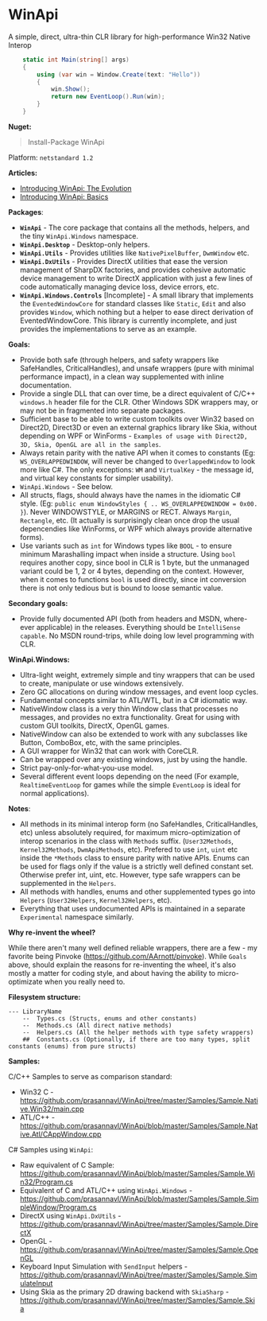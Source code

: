 ﻿# WinApi

A simple, direct, ultra-thin CLR library for high-performance Win32 Native Interop

```c#
    static int Main(string[] args)
    {
        using (var win = Window.Create(text: "Hello"))
        {
            win.Show();
            return new EventLoop().Run(win);
        }
    }
```

**Nuget:**
> Install-Package WinApi

Platform: `netstandard 1.2`

**Articles:**
- <a href="https://www.prasannavl.com/2016/09/introducing-winapi-the-evolution/">Introducing WinApi: The Evolution</a>
- <a href="https://www.prasannavl.com/2016/09/introducing-winapi-basics/">Introducing WinApi: Basics</a>

**Packages**:
- **`WinApi`** - The core package that contains all the methods, helpers, and the tiny `WinApi.Windows` namespace.
- **`WinApi.Desktop`** - Desktop-only helpers.
- **`WinApi.Utils`** - Provides utilities like `NativePixelBuffer`, `DwmWindow` etc.
- **`WinApi.DxUtils`** - Provides DirectX utilities that ease the version management of SharpDX factories, and provides cohesive automatic device management to write DirectX application with just a few lines of code automatically managing device loss, device errors, etc.
- **`WinApi.Windows.Controls`** [Incomplete] - A small library that implements the `EventedWindowCore` for standard classes like `Static`, `Edit` and also provides `Window`, which nothing but a helper to ease direct derivation of EventedWindowCore. This library is currently incomplete, and just provides the implementations to serve as an example.

**Goals:**

- Provide both safe (through helpers, and safety wrappers like SafeHandles, CriticalHandles), and unsafe wrappers (pure with minimal performance impact), in a clean way supplemented with inline documentation.
- Provide a single DLL that can over time, be a direct equivalent of C/C++ `windows.h` header file for the CLR. Other Windows SDK wrappers may, or may not be in fragmented into separate packages.
- Sufficient base to be able to write custom toolkits over Win32 based on Direct2D, Direct3D or even an external graphics library like Skia, without depending on WPF or WinForms - `Examples of usage with Direct2D, 3D, Skia, OpenGL are all in the samples`.
- Always retain parity with the native API when it comes to constants (Eg: `WS_OVERLAPPEDWINDOW`, will never be changed to `OverlappedWindow` to look more like C#. The only exceptions: `WM` and `VirtualKey` - the message id, and virtual key constants for simpler usability).
- `WinApi.Windows` - See below.
- All structs, flags, should always have the names in the idiomatic C# style. (Eg: `public enum WindowStyles { .. WS_OVERLAPPEDWINDOW = 0x00.  }`). Never WINDOWSTYLE, or MARGINS or RECT. Always `Margin`, `Rectangle`, etc. (It actually is surprisingly clean once drop the usual depencendies like WinForms, or WPF which always provide alternative forms).
- Use variants such as `int` for Windows types like `BOOL` - to ensure minimum Marashalling impact when inside a structure. Using `bool` requires another copy, since bool in CLR is 1 byte, but the unmanaged variant could be 1, 2 or 4 bytes, depending on the context. However, when it comes to functions `bool` is used directly, since int conversion there is not only tedious but is bound to loose semantic value.

**Secondary goals:**

- Provide fully documented API (both from headers and MSDN, where-ever applicable) in the releases. Everything should be `IntelliSense capable`. No MSDN round-trips, while doing low level programming with CLR.

**WinApi.Windows:**

- Ultra-light weight, extremely simple and tiny wrappers that can be used to create, manipulate or use windows extensively.
- Zero GC allocations on during window messages, and event loop cycles.
- Fundamental concepts similar to ATL/WTL, but in a C# idiomatic way.
- NativeWindow class is a very thin Window class that processes no messages, and provides no extra functionality. Great for using with custom GUI toolkits, DirectX, OpenGL games.
- NativeWindow can also be extended to work with any subclasses like Button, ComboBox, etc, with the same principles.
- A GUI wrapper for Win32 that can work with CoreCLR.
- Can be wrapped over any existing windows, just by using the handle.
- Strict pay-only-for-what-you-use model.
- Several different event loops depending on the need (For example, `RealtimeEventLoop` for games while the simple `EventLoop` is ideal for normal applications).

**Notes**:

- All methods in its minimal interop form (no SafeHandles, CriticalHandles, etc) unless absolutely required, for maximum micro-optimization of interop scenarios in the class with `Methods` suffix. (`User32Methods`, `Kernel32Methods`, `DwmApiMethods`, etc). Prefered to use `int`, `uint` etc inside the `*Methods` class to ensure parity with native APIs. Enums can be used for flags only if the value is a strictly well defined constant set. Otherwise prefer int, uint, etc. However, type safe wrappers can be supplemented in the `Helpers`.
- All methods with handles, enums and other supplemented types go into `Helpers` (`User32Helpers`, `Kernel32Helpers`, etc).
- Everything that uses undocumented APIs is maintained in a separate `Experimental` namespace similarly.

**Why re-invent the wheel?**

While there aren't many well defined reliable wrappers, there are a few - my favorite being Pinvoke (https://github.com/AArnott/pinvoke). While `Goals` above, should explain the reasons for re-inventing the wheel, it's also mostly a matter for coding style, and about having the ability to micro-optimizate when you really need to.

**Filesystem structure:**
```
--- LibraryName
    --  Types.cs (Structs, enums and other constants)
    --  Methods.cs (All direct native methods)
    --  Helpers.cs (All the helper methods with type safety wrappers)
    ##  Constants.cs (Optionally, if there are too many types, split constants (enums) from pure structs)
```

**Samples:**


C/C++ Samples to serve as comparison standard:
- Win32 C - https://github.com/prasannavl/WinApi/tree/master/Samples/Sample.Native.Win32/main.cpp
- ATL/C++ - https://github.com/prasannavl/WinApi/blob/master/Samples/Sample.Native.Atl/CAppWindow.cpp

C# Samples using `WinApi`:

- Raw equivalent of C Sample: https://github.com/prasannavl/WinApi/blob/master/Samples/Sample.Win32/Program.cs
- Equivalent of C and ATL/C++ using `WinApi.Windows` - https://github.com/prasannavl/WinApi/blob/master/Samples/Sample.SimpleWindow/Program.cs
- DirectX using `WinApi.DxUtils` - https://github.com/prasannavl/WinApi/tree/master/Samples/Sample.DirectX
- OpenGL - https://github.com/prasannavl/WinApi/tree/master/Samples/Sample.OpenGL
- Keyboard Input Simulation with `SendInput` helpers - https://github.com/prasannavl/WinApi/tree/master/Samples/Sample.SimulateInput
- Using Skia as the primary 2D drawing backend with `SkiaSharp` - https://github.com/prasannavl/WinApi/tree/master/Samples/Sample.Skia